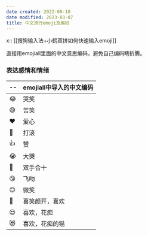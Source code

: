 ```yaml
---
date created: 2022-08-10
date modified: 2023-03-07
title: 中文流行emoji及编码
---
```


x:: [[搜狗输入法+小鹤双拼如何快速输入emoji]]

直接用emojiall里面的中文意思编码，避免自己编码瞎折腾。

### 表达感情和情绪

| --  | emojiall中导入的中文编码 |
| --- | ------------------------ |
| 😂  | 哭笑                     |
| 😅  | 苦笑                         |
| ❤️  | 爱心                     |
| 🤣  | 打滚                     |
| 👍  | 赞                       |
| 😭  | 大哭                     |
| 🙏  | 双手合十                 |
| 😘  | 飞吻                     |
| 😊  | 微笑                     |
| 🥰  | 喜笑颜开，喜欢           |
| 😍  | 喜欢，花痴               |
| 😻  | 喜欢，花痴的猫           |
